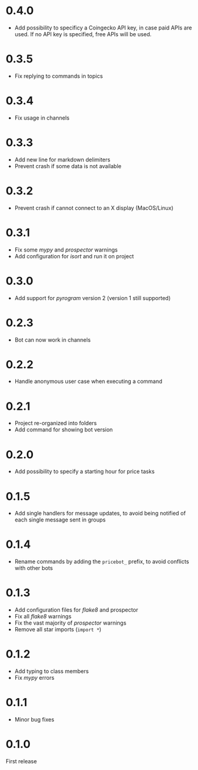 # 0.4.0

- Add possibility to specificy a Coingecko API key, in case paid APIs are used. If no API key is specified, free APIs will be used.

# 0.3.5

- Fix replying to commands in topics

# 0.3.4

- Fix usage in channels

# 0.3.3

- Add new line for markdown delimiters
- Prevent crash if some data is not available

# 0.3.2

- Prevent crash if cannot connect to an X display (MacOS/Linux)

# 0.3.1

- Fix some _mypy_ and _prospector_ warnings
- Add configuration for _isort_ and run it on project

# 0.3.0

- Add support for _pyrogram_ version 2 (version 1 still supported)

# 0.2.3

- Bot can now work in channels

# 0.2.2

- Handle anonymous user case when executing a command

# 0.2.1

- Project re-organized into folders
- Add command for showing bot version

# 0.2.0

- Add possibility to specify a starting hour for price tasks

# 0.1.5

- Add single handlers for message updates, to avoid being notified of each single message sent in groups

# 0.1.4

- Rename commands by adding the `pricebot_` prefix, to avoid conflicts with other bots

# 0.1.3

- Add configuration files for _flake8_ and prospector
- Fix all _flake8_ warnings
- Fix the vast majority of _prospector_ warnings
- Remove all star imports (`import *`)

# 0.1.2

- Add typing to class members
- Fix _mypy_ errors

# 0.1.1

- Minor bug fixes

# 0.1.0

First release
